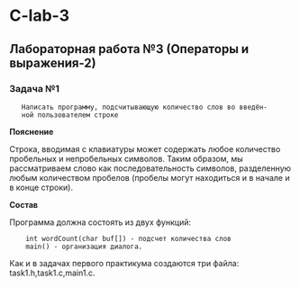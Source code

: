 # C-lab-3

## Лабораторная работа №3 (Операторы и выражения-2)

### Задача №1

```
   Написать программу, подсчитывающую количество слов во введён-
   ной пользователем строке
```

**Пояснение**

Строка, вводимая с клавиатуры может содержать любое количество пробельных и непробельных символов. Таким образом, мы рассматриваем слово как последовательность символов, разделенную любым количеством пробелов (пробелы могут находиться и в начале и в конце строки).

**Состав**

Программа должна состоять из двух функций:

```
    int wordCount(char buf[]) - подсчет количества слов
    main() - организация диалога.
```

Как и в задачах первого практикума создаются три файла: task1.h,task1.c,main1.c.
